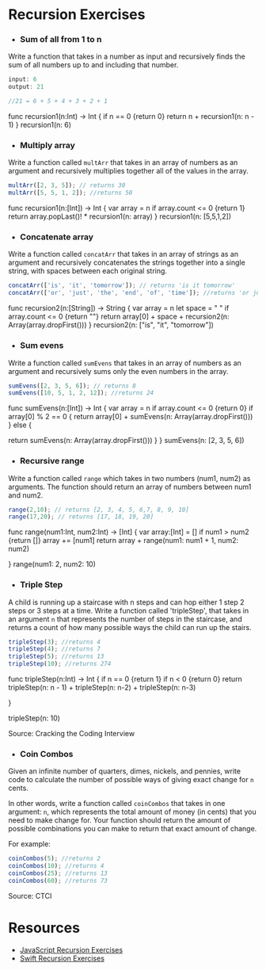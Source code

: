 # Recursion Exercises

- ### Sum of all from 1 to n

Write a function that takes in a number as input and recursively finds the sum of all numbers up to and including that number.

```js
input: 6
output: 21

//21 = 6 + 5 + 4 + 3 + 2 + 1
```
func recursion1(n:Int) -> Int {
if n == 0 {return 0}
return n + recursion1(n: n - 1)
}
recursion1(n: 6)


- ### Multiply array

Write a function called `multArr` that takes in an array of numbers as an argument and recursively multiplies together all of the values in the array.

```js
multArr([2, 3, 5]); // returns 30
multArr([5, 5, 1, 2]); //returns 50
```
func recursion1(n:[Int]) -> Int {
var array = n
if array.count <= 0 {return 1}
return array.popLast()! * recursion1(n: array)
}
recursion1(n: [5,5,1,2])



- ### Concatenate array

Write a function called `concatArr` that takes in an array of strings as an argument and recursively concatenates the strings together into a single string, with spaces between each original string.

```js
concatArr(['is', 'it', 'tomorrow']); // returns 'is it tomorrow'
concatArr(['or', 'just', 'the', 'end', 'of', 'time']); //returns 'or just the end of time'
```

func recursion2(n:[String]) -> String {
var array = n
let space = " "
if array.count <= 0 {return ""}
return array[0] + space + recursion2(n: Array(array.dropFirst()))
}
recursion2(n: ["is", "it", "tomorrow"])


- ### Sum evens

Write a function called `sumEvens` that takes in an array of numbers as an argument and recursively sums only the even numbers in the array.

```js
sumEvens([2, 3, 5, 6]); // returns 8
sumEvens([10, 5, 1, 2, 12]); //returns 24
```

func sumEvens(n:[Int]) -> Int {
var array = n
if array.count <= 0 {return 0}
if array[0] % 2 == 0 {
return array[0] + sumEvens(n: Array(array.dropFirst()))
} else {

return  sumEvens(n: Array(array.dropFirst()))
}
}
sumEvens(n: [2, 3, 5, 6])

- ### Recursive range

Write a function called `range` which takes in two numbers (num1, num2) as arguments. The function should return an array of numbers between num1 and num2.

```js
range(2,10); // returns [2, 3, 4, 5, 6,7, 8, 9, 10]
range(17,20); // returns [17, 18, 19, 20]
```
func range(num1:Int, num2:Int) -> [Int] {
var array:[Int] = []
if num1 > num2 {return []}
array += [num1]
return array + range(num1: num1 + 1, num2: num2)

}
range(num1: 2, num2: 10)

- ### Triple Step

A child is running up a staircase with n steps and can hop either 1 step 2 steps or 3 steps at a time. Write a function called 'tripleStep', that takes in an argument `n` that represents the number of steps in the staircase, and returns a count of how many possible ways the child can run up the stairs.

```js
tripleStep(3); //returns 4
tripleStep(4); //returns 7
tripleStep(5); //returns 13
tripleStep(10); //returns 274
```

func tripleStep(n:Int) -> Int {
if n == 0 {return 1}
if n < 0 {return 0}
return tripleStep(n: n - 1) + tripleStep(n: n-2) + tripleStep(n: n-3)

}

tripleStep(n: 10)


Source: Cracking the Coding Interview

- ### Coin Combos

Given an infinite number of quarters, dimes, nickels, and pennies, write code to calculate the number of possible ways of giving exact change for `n` cents.

In other words, write a function called `coinCombos` that takes in one argument: `n`, which represents the total amount of money (in cents) that you need to make change for. Your function should return the amount of possible combinations you can make to return that exact amount of change.

For example:
```js
coinCombos(5); //returns 2
coinCombos(10); //returns 4
coinCombos(25); //returns 13
coinCombos(60); //returns 73
```

Source: CTCI

# Resources
- [JavaScript Recursion Exercises](http://www.w3resource.com/javascript-exercises/javascript-recursion-functions-exercises.php)
- [Swift Recursion Exercises](https://www.weheartswift.com/recursion/)
